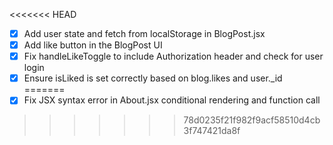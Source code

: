 <<<<<<< HEAD
- [x] Add user state and fetch from localStorage in BlogPost.jsx
- [x] Add like button in the BlogPost UI
- [x] Fix handleLikeToggle to include Authorization header and check for user login
- [x] Ensure isLiked is set correctly based on blog.likes and user._id
=======
- [x] Fix JSX syntax error in About.jsx conditional rendering and function call
>>>>>>> 78d0235f21f982f9acf58510d4cb3f747421da8f
